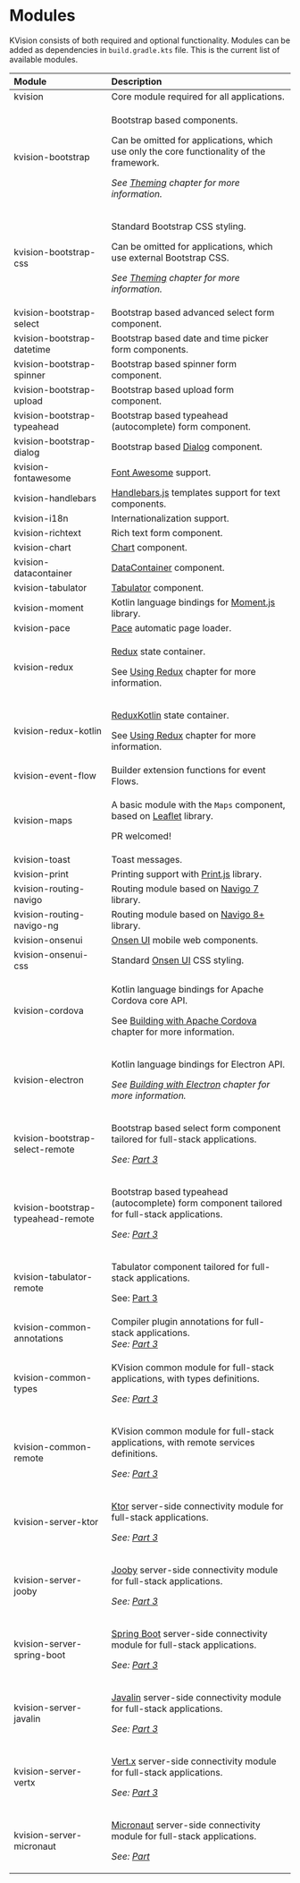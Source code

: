 # Modules

KVision consists of both required and optional functionality. Modules can be added as dependencies in `build.gradle.kts` file. This is the current list of available modules.

<table>
  <thead>
    <tr>
      <th style="text-align:left">Module</th>
      <th style="text-align:left">Description</th>
    </tr>
  </thead>
  <tbody>
    <tr>
      <td style="text-align:left">kvision</td>
      <td style="text-align:left">Core module required for all applications.</td>
    </tr>
    <tr>
      <td style="text-align:left">kvision-bootstrap</td>
      <td style="text-align:left">
        <p>Bootstrap based components.</p>
        <p>Can be omitted for applications, which use only the core functionality
          of the framework.</p>
        <p><em>See</em>  <a href="themes.md"><em>Theming</em></a>  <em>chapter for more information.</em>
        </p>
      </td>
    </tr>
    <tr>
      <td style="text-align:left">kvision-bootstrap-css</td>
      <td style="text-align:left">
        <p>Standard Bootstrap CSS styling.</p>
        <p>Can be omitted for applications, which use external Bootstrap CSS.</p>
        <p><em>See</em>  <a href="themes.md"><em>Theming</em></a>  <em>chapter for more information.</em>
        </p>
      </td>
    </tr>
    <tr>
      <td style="text-align:left">kvision-bootstrap-select</td>
      <td style="text-align:left">Bootstrap based advanced select form component.</td>
    </tr>
    <tr>
      <td style="text-align:left">kvision-bootstrap-datetime</td>
      <td style="text-align:left">Bootstrap based date and time picker form components.</td>
    </tr>
    <tr>
      <td style="text-align:left">kvision-bootstrap-spinner</td>
      <td style="text-align:left">Bootstrap based spinner form component.</td>
    </tr>
    <tr>
      <td style="text-align:left">kvision-bootstrap-upload</td>
      <td style="text-align:left">Bootstrap based upload form component.</td>
    </tr>
    <tr>
      <td style="text-align:left">kvision-bootstrap-typeahead</td>
      <td style="text-align:left">Bootstrap based typeahead (autocomplete) form component.</td>
    </tr>
    <tr>
      <td style="text-align:left">kvision-bootstrap-dialog</td>
      <td style="text-align:left">Bootstrap based <a href="windows-and-modals.md#dialog-with-a-result">Dialog</a> component.</td>
    </tr>
    <tr>
      <td style="text-align:left">kvision-fontawesome</td>
      <td style="text-align:left"><a href="https://fontawesome.com">Font Awesome</a> support.</td>
    </tr>
    <tr>
      <td style="text-align:left">kvision-handlebars</td>
      <td style="text-align:left"><a href="https://handlebarsjs.com/">Handlebars.js</a> templates support
        for text components.</td>
    </tr>
    <tr>
      <td style="text-align:left">kvision-i18n</td>
      <td style="text-align:left">Internationalization support.</td>
    </tr>
    <tr>
      <td style="text-align:left">kvision-richtext</td>
      <td style="text-align:left">Rich text form component.</td>
    </tr>
    <tr>
      <td style="text-align:left">kvision-chart</td>
      <td style="text-align:left"><a href="../part-2-advanced-features/charts.md">Chart</a> component.</td>
    </tr>
    <tr>
      <td style="text-align:left">kvision-datacontainer</td>
      <td style="text-align:left"><a href="../part-2-advanced-features/data-container.md">DataContainer</a> component.</td>
    </tr>
    <tr>
      <td style="text-align:left">kvision-tabulator</td>
      <td style="text-align:left"><a href="../part-2-advanced-features/tabulator-tables.md">Tabulator</a> component.</td>
    </tr>
    <tr>
      <td style="text-align:left">kvision-moment</td>
      <td style="text-align:left">Kotlin language bindings for <a href="https://momentjs.com/">Moment.js</a> library.</td>
    </tr>
    <tr>
      <td style="text-align:left">kvision-pace</td>
      <td style="text-align:left"><a href="https://codebyzach.github.io/pace/">Pace</a> automatic page loader.</td>
    </tr>
    <tr>
      <td style="text-align:left">kvision-redux</td>
      <td style="text-align:left">
        <p><a href="https://redux.js.org/">Redux</a> state container.</p>
        <p>See <a href="../part-2-advanced-features/using-redux.md">Using Redux</a> chapter
          for more information.</p>
      </td>
    </tr>
    <tr>
      <td style="text-align:left">kvision-redux-kotlin</td>
      <td style="text-align:left">
        <p><a href="https://reduxkotlin.org/">ReduxKotlin</a> state container.</p>
        <p>See <a href="../part-2-advanced-features/using-redux.md">Using Redux</a> chapter
          for more information.</p>
      </td>
    </tr>
    <tr>
      <td style="text-align:left">kvision-event-flow</td>
      <td style="text-align:left">Builder extension functions for event Flows.</td>
    </tr>
    <tr>
      <td style="text-align:left">kvision-maps</td>
      <td style="text-align:left">
        <p>A basic module with the <code>Maps</code> component, based on <a href="https://leafletjs.com/">Leaflet</a> library.</p>
        <p>PR welcomed!</p>
      </td>
    </tr>
    <tr>
      <td style="text-align:left">kvision-toast</td>
      <td style="text-align:left">Toast messages.</td>
    </tr>
    <tr>
      <td style="text-align:left">kvision-print</td>
      <td style="text-align:left">Printing support with <a href="https://printjs.crabbly.com/">Print.js</a> library.</td>
    </tr>
    <tr>
      <td style="text-align:left">kvision-routing-navigo</td>
      <td style="text-align:left">Routing module based on <a href="https://github.com/krasimir/navigo/blob/master/README_v7.md">Navigo 7</a> library.</td>
    </tr>
    <tr>
      <td style="text-align:left">kvision-routing-navigo-ng</td>
      <td style="text-align:left">Routing module based on <a href="https://github.com/krasimir/navigo">Navigo 8+</a> library.</td>
    </tr>
    <tr>
      <td style="text-align:left">kvision-onsenui</td>
      <td style="text-align:left"><a href="https://onsen.io/">Onsen UI</a> mobile web components.</td>
    </tr>
    <tr>
      <td style="text-align:left">kvision-onsenui-css</td>
      <td style="text-align:left">Standard <a href="https://onsen.io/">Onsen UI</a> CSS styling.</td>
    </tr>
    <tr>
      <td style="text-align:left">kvision-cordova</td>
      <td style="text-align:left">
        <p>Kotlin language bindings for Apache Cordova core API.</p>
        <p>See <a href="../part-2-advanced-features/building-with-apache-cordova.md">Building with Apache Cordova</a> chapter
          for more information.</p>
      </td>
    </tr>
    <tr>
      <td style="text-align:left">kvision-electron</td>
      <td style="text-align:left">
        <p>Kotlin language bindings for Electron API.</p>
        <p><em>See</em>  <a href="../part-2-advanced-features/building-with-electron.md"><em>Building with Electron</em></a>  <em>chapter for more information.</em>
        </p>
      </td>
    </tr>
    <tr>
      <td style="text-align:left">kvision-bootstrap-select-remote</td>
      <td style="text-align:left">
        <p>Bootstrap based select form component tailored for full-stack applications.</p>
        <p><em>See:</em>  <a href="https://kvision.gitbook.io/kvision-guide/part-3-server-side-interface"><em>Part 3</em></a><em>&#x200B;</em>
        </p>
      </td>
    </tr>
    <tr>
      <td style="text-align:left">kvision-bootstrap-typeahead-remote</td>
      <td style="text-align:left">
        <p>Bootstrap based typeahead (autocomplete) form component tailored for full-stack
          applications.</p>
        <p><em>See:</em>  <a href="https://kvision.gitbook.io/kvision-guide/part-3-server-side-interface"><em>Part 3</em></a><em>&#x200B;</em>
        </p>
      </td>
    </tr>
    <tr>
      <td style="text-align:left">kvision-tabulator-remote</td>
      <td style="text-align:left">
        <p>Tabulator component tailored for full-stack applications.</p>
        <p>See: <a href="../part-3-server-side-interface/">Part 3</a>
        </p>
      </td>
    </tr>
    <tr>
      <td style="text-align:left">kvision-common-annotations</td>
      <td style="text-align:left">Compiler plugin annotations for full-stack applications.
        <br /><em>See:</em>  <a href="https://kvision.gitbook.io/kvision-guide/part-3-server-side-interface"><em>Part 3</em></a><em>&#x200B;</em>
      </td>
    </tr>
    <tr>
      <td style="text-align:left">kvision-common-types</td>
      <td style="text-align:left">
        <p>KVision common module for full-stack applications, with types definitions.</p>
        <p><em>See:</em>  <a href="https://kvision.gitbook.io/kvision-guide/part-3-server-side-interface"><em>Part 3</em></a><em>&#x200B;</em>
        </p>
      </td>
    </tr>
    <tr>
      <td style="text-align:left">kvision-common-remote</td>
      <td style="text-align:left">
        <p>KVision common module for full-stack applications, with remote services
          definitions.</p>
        <p><em>See:</em>  <a href="https://kvision.gitbook.io/kvision-guide/part-3-server-side-interface"><em>Part 3</em></a>
        </p>
      </td>
    </tr>
    <tr>
      <td style="text-align:left">kvision-server-ktor</td>
      <td style="text-align:left">
        <p><a href="https://ktor.io/">Ktor</a> server-side connectivity module for
          full-stack applications.</p>
        <p><em>See:</em>  <a href="../part-3-server-side-interface/"><em>Part 3</em></a>
        </p>
      </td>
    </tr>
    <tr>
      <td style="text-align:left">kvision-server-jooby</td>
      <td style="text-align:left">
        <p><a href="https://jooby.io">Jooby</a> server-side connectivity module for
          full-stack applications.</p>
        <p><em>See:</em>  <a href="../part-3-server-side-interface/"><em>Part 3</em></a>
        </p>
      </td>
    </tr>
    <tr>
      <td style="text-align:left">kvision-server-spring-boot</td>
      <td style="text-align:left">
        <p><a href="https://spring.io/projects/spring-boot">Spring Boot</a> server-side
          connectivity module for full-stack applications.</p>
        <p><em>See:</em>  <a href="../part-3-server-side-interface/"><em>Part 3</em></a>
        </p>
      </td>
    </tr>
    <tr>
      <td style="text-align:left">kvision-server-javalin</td>
      <td style="text-align:left">
        <p><a href="https://javalin.io">Javalin</a> server-side connectivity module
          for full-stack applications.</p>
        <p><em>See:</em>  <a href="../part-3-server-side-interface/"><em>Part 3</em></a>
        </p>
      </td>
    </tr>
    <tr>
      <td style="text-align:left">kvision-server-vertx</td>
      <td style="text-align:left">
        <p><a href="https://vertx.io">Vert.x</a> server-side connectivity module for
          full-stack applications.</p>
        <p><em>See:</em>  <a href="../part-3-server-side-interface/"><em>Part 3</em></a>
        </p>
      </td>
    </tr>
    <tr>
      <td style="text-align:left">kvision-server-micronaut</td>
      <td style="text-align:left">
        <p><a href="https://micronaut.io">Micronaut</a> server-side connectivity module
          for full-stack applications.</p>
        <p><em>See:</em>  <a href="../part-3-server-side-interface/"><em>Part </em></a>
        </p>
      </td>
    </tr>
  </tbody>
</table>

